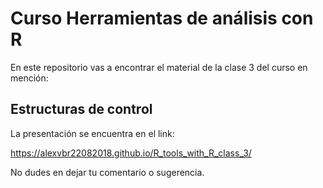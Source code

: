 # Curso Herramientas de análisis con R

En este repositorio vas a encontrar el material de la clase 3 del curso en mención:

## Estructuras de control

La presentación se encuentra en el link:

https://alexvbr22082018.github.io/R_tools_with_R_class_3/

No dudes en dejar tu comentario o sugerencia.
